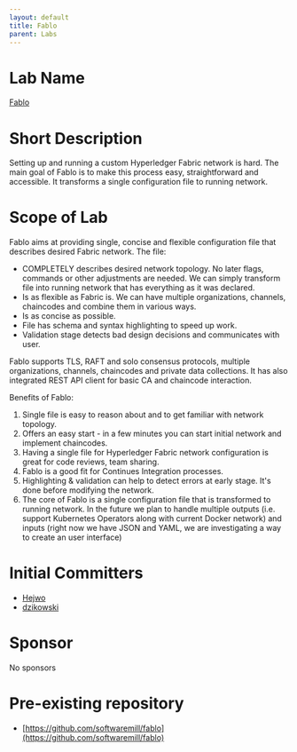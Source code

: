 ```yaml
---
layout: default
title: Fablo
parent: Labs
---
```

# Lab Name
[Fablo](https://github.com/hyperledger-labs/fablo)

# Short Description
Setting up and running a custom Hyperledger Fabric network is hard. The main goal of Fablo is to make this process easy, straightforward and accessible. It transforms a single configuration file to running network.

# Scope of Lab
Fablo aims at providing single, concise and flexible configuration file that describes desired Fabric network. The file:
- COMPLETELY describes desired network topology. No later flags, commands or other adjustments are needed. We can simply transform file into running network that has everything as it was declared.
- Is as flexible as Fabric is. We can have multiple organizations, channels, chaincodes and combine them in various ways.
- Is as concise as possible.
- File has schema and syntax highlighting to speed up work.
- Validation stage detects bad design decisions and communicates with user.

Fablo supports TLS, RAFT and solo consensus protocols, multiple organizations, channels, chaincodes and private data collections. It has also integrated REST API client for basic CA and chaincode interaction.

Benefits of Fablo:
1. Single file is easy to reason about and to get familiar with network topology.
2. Offers an easy start - in a few minutes you can start initial network and implement chaincodes.
3. Having a single file for Hyperledger Fabric network configuration is great for code reviews, team sharing.
4. Fablo is a good fit for Continues Integration processes.
5. Highlighting & validation can help to detect errors at early stage. It's done before modifying the network.
6. The core of Fablo is a single configuration file that is transformed to running network. In the future we plan to handle multiple outputs (i.e. support Kubernetes Operators along with current Docker network) and inputs (right now we have JSON and YAML, we are investigating a way to create an user interface)

# Initial Committers
- [Hejwo](https://github.com/Hejwo)
- [dzikowski](https://github.com/dzikowski)

# Sponsor
No sponsors

# Pre-existing repository
- [https://github.com/softwaremill/fablo](https://github.com/softwaremill/fablo)

